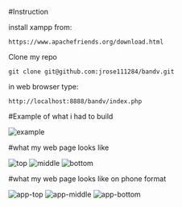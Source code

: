 #Instruction

install xampp from:
```
https://www.apachefriends.org/download.html
```

Clone my repo
```
git clone git@github.com:jrose111284/bandv.git
```
in web browser type:
```
http://localhost:8888/bandv/index.php
```
#Example of what i had to build

![example](/img/example.png "example")

#what my web page looks like

![top](/img/top.png "top")
![middle](/img/middle.png "middle")
![bottom](/img/bottom.png "bottom")

#what my web page looks like on phone format

![app-top](/img/app-top.png "top")
![app-middle](/img/app-middle.png "middle")
![app-bottom](/img/app-bottom.png "bottom")
